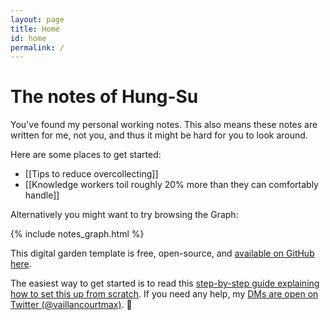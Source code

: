 ```yaml
---
layout: page
title: Home
id: home
permalink: /
---
```


# The notes of Hung-Su

You've found my personal working notes. This also means these notes are written for me, not you, and thus it might be hard for you to look around.

Here are some places to get started:

- [[Tips to reduce overcollecting]]
- [[Knowledge workers toil roughly 20% more than they can comfortably handle]]

Alternatively you might want to try browsing the Graph:

{% include notes_graph.html %}

This digital garden template is free, open-source, and [available on GitHub here](https://github.com/maximevaillancourt/digital-garden-jekyll-template).

The easiest way to get started is to read this [step-by-step guide explaining how to set this up from scratch](https://maximevaillancourt.com/blog/setting-up-your-own-digital-garden-with-jekyll). If you need any help, my [DMs are open on Twitter (@vaillancourtmax)](https://twitter.com/vaillancourtmax). 👋
